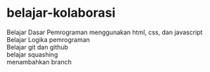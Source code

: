 # belajar-kolaborasi
Belajar Dasar Pemrograman menggunakan html, css, dan javascript<br>
Belajar Logika pemrograman<br>
Belajar git dan github<br>
belajar squashing<br>
menambahkan branch

